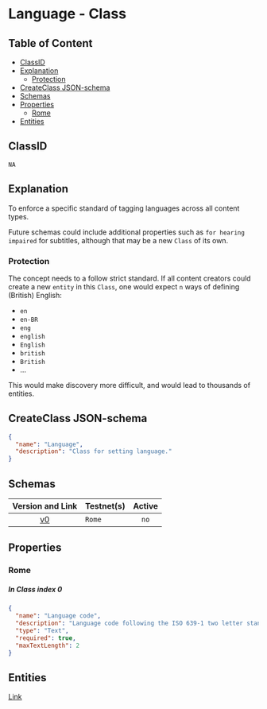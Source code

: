 Language - Class
================

Table of Content
----------------
<!-- TOC START min:1 max:3 link:true asterisk:false update:true -->
  - [ClassID](#classid)
  - [Explanation](#explanation)
    - [Protection](#protection)
  - [CreateClass JSON-schema](#createclass-json-schema)
  - [Schemas](#schemas)
  - [Properties](#properties)
    - [Rome](#rome)
  - [Entities](#entities)
<!-- TOC END -->

## ClassID
`NA`

## Explanation
To enforce a specific standard of tagging languages across all content types.

Future schemas could include additional properties such as `for hearing impaired` for subtitles, although that may be a new `Class` of its own.

### Protection

The concept needs to a follow strict standard. If all content creators could create a new `entity` in this `Class`, one would expect `n` ways of defining (British) English:
- `en`
- `en-BR`
- `eng`
- `english`
- `English`
- `british`
- `British`
- ...

This would make discovery more difficult, and would lead to thousands of entities.

## CreateClass JSON-schema
```json
{
  "name": "Language",
  "description": "Class for setting language."
}
```

## Schemas

|Version and Link                                           |   Testnet(s)     |Active|
|:---------------------------------------------------------:|------------------|:----:|
| [v0](../../schemas/general/language0.json)                | `Rome`           | `no` |

## Properties
### Rome
##### In Class index 0
```json
{
  "name": "Language code",
  "description": "Language code following the ISO 639-1 two letter standard.",
  "type": "Text",
  "required": true,
  "maxTextLength": 2
}
```

## Entities

[Link](../../entities/general/language.md)
